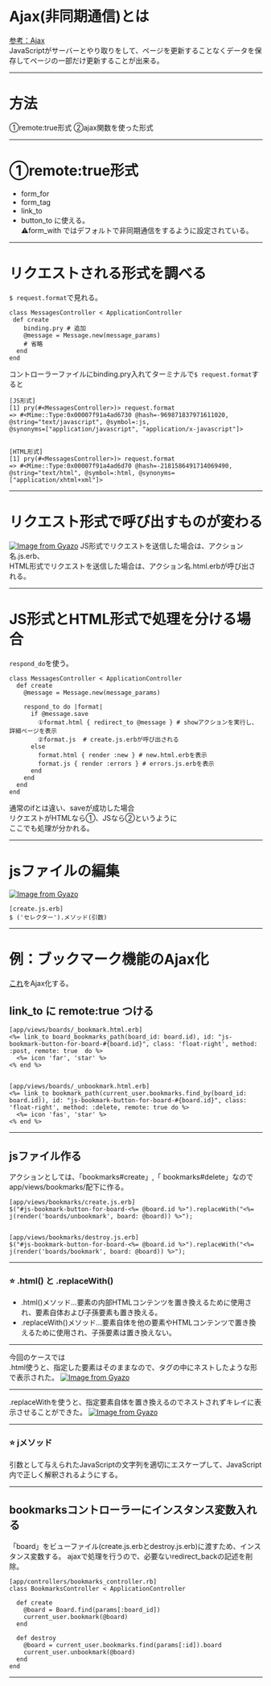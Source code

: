 # Ajax(非同期通信)とは
[参考：Ajax](https://wa3.i-3-i.info/word12672.html)    
JavaScriptがサーバーとやり取りをして、ページを更新することなくデータを保存してページの一部だけ更新することが出来る。
***

# 方法
①remote:true形式
②ajax関数を使った形式
***

# ①remote:true形式
- form_for
- form_tag
- link_to
- button_to
に使える。    
⚠️form_with ではデフォルトで非同期通信をするように設定されている。
***

# リクエストされる形式を調べる
`$ request.format`で見れる。
~~~
class MessagesController < ApplicationController
 def create
    binding.pry # 追加
    @message = Message.new(message_params)
    # 省略
  end
end
~~~
コントローラーファイルにbinding.pry入れてターミナルで`$ request.format`すると
~~~
[JS形式]
[1] pry(#<MessagesController>)> request.format
=> #<Mime::Type:0x00007f91a4ad6730 @hash=-969871837971611020, 
@string="text/javascript", @symbol=:js,
@synonyms=["application/javascript", "application/x-javascript"]>


[HTML形式]
[1] pry(#<MessagesController>)> request.format
=> #<Mime::Type:0x00007f91a4ad6d70 @hash=-2181586491714069490, 
@string="text/html", @symbol=:html, @synonyms=["application/xhtml+xml"]>
~~~
***

# リクエスト形式で呼び出すものが変わる
[![Image from Gyazo](https://i.gyazo.com/f85e0b8787b095dfc162f866e0c2d310.png)](https://gyazo.com/f85e0b8787b095dfc162f866e0c2d310)
JS形式でリクエストを送信した場合は、アクション名.js.erb、    
HTML形式でリクエストを送信した場合は、アクション名.html.erbが呼び出される。
***

# JS形式とHTML形式で処理を分ける場合
`respond_do`を使う。  
~~~
class MessagesController < ApplicationController
  def create
    @message = Message.new(message_params)

    respond_to do |format|
      if @message.save
        ①format.html { redirect_to @message } # showアクションを実行し、詳細ページを表示
        ②format.js  # create.js.erbが呼び出される
      else
        format.html { render :new } # new.html.erbを表示
        format.js { render :errors } # errors.js.erbを表示
      end
    end
  end
end
~~~
通常のifとは違い、saveが成功した場合   
リクエストがHTMLなら①、JSなら②というように   
ここでも処理が分かれる。
***

# jsファイルの編集
[![Image from Gyazo](https://i.gyazo.com/aa9bca2a7cee71f7b67b73c847fbe763.png)](https://gyazo.com/aa9bca2a7cee71f7b67b73c847fbe763)
~~~
[create.js.erb]
$ ('セレクター').メソッド(引数)
~~~
***

# 例：ブックマーク機能のAjax化
[これ](https://github.com/Tarara33/TIL/blob/main/Rails/%E6%A9%9F%E8%83%BD/%E3%83%96%E3%83%83%E3%82%AF%E3%83%9E%E3%83%BC%E3%82%AF.md)をAjax化する。  

## link_to に remote:true つける
~~~
[app/views/boards/_bookmark.html.erb]
<%= link_to board_bookmarks_path(board_id: board.id), id: "js-bookmark-button-for-board-#{board.id}", class: 'float-right', method: :post, remote: true  do %>
  <%= icon 'far', 'star' %>
<% end %>


[app/views/boards/_unbookmark.html.erb]
<%= link_to bookmark_path(current_user.bookmarks.find_by(board_id: board.id)), id: "js-bookmark-button-for-board-#{board.id}", class: 'float-right', method: :delete, remote: true do %>
  <%= icon 'fas', 'star' %>
<% end %>
~~~
***

## jsファイル作る
アクションとしては、「bookmarks#create」,「 bookmarks#delete」なので   
app/views/bookmarks/配下に作る。
~~~
[app/views/bookmarks/create.js.erb]
$("#js-bookmark-button-for-board-<%= @board.id %>").replaceWith("<%= j(render('boards/unbookmark', board: @board)) %>");


[app/views/bookmarks/destroy.js.erb]
$("#js-bookmark-button-for-board-<%= @board.id %>").replaceWith("<%= j(render('boards/bookmark', board: @board)) %>");
~~~
***

### ⭐️ .html() と .replaceWith()
- .html()メソッド...要素の内部HTMLコンテンツを置き換えるために使用され、要素自体および子孫要素も置き換える。
- .replaceWith()メソッド...要素自体を他の要素やHTMLコンテンツで置き換えるために使用され、子孫要素は置き換えない。
***
今回のケースでは  
.html使うと、指定した要素はそのままなので、<a>タグの中にネストしたような形で表示された。
[![Image from Gyazo](https://i.gyazo.com/94cc5e1960a09f73d9932441eae3be18.png)](https://gyazo.com/94cc5e1960a09f73d9932441eae3be18)
***
.replaceWithを使うと、指定要素自体を置き換えるのでネストされずキレイに表示させることができた。
[![Image from Gyazo](https://i.gyazo.com/04595ce1082c11e06094d63635631e16.png)](https://gyazo.com/04595ce1082c11e06094d63635631e16)
***

### ⭐️ jメソッド
引数として与えられたJavaScriptの文字列を適切にエスケープして、JavaScript内で正しく解釈されるようにする。  
***

## bookmarksコントローラーにインスタンス変数入れる
「board」をビューファイル(create.js.erbとdestroy.js.erb)に渡すため、インスタンス変数する。
ajaxで処理を行うので、必要ないredirect_backの記述を削除。
~~~
[app/controllers/bookmarks_controller.rb]
class BookmarksController < ApplicationController

  def create
    @board = Board.find(params[:board_id])
    current_user.bookmark(@board)
  end

  def destroy
    @board = current_user.bookmarks.find(params[:id]).board
    current_user.unbookmark(@board)
  end
end
~~~
***


